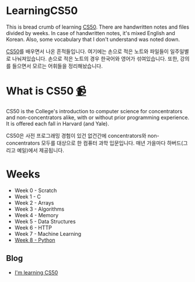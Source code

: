 # LearningCS50
This is bread crumb of learning [CS50](https://cs50.harvard.edu/). There are handwritten notes and files divided by weeks. In case of  handwritten notes, it's mixed English and Korean. Also, some vocabulary that I don't understand was noted down. 

[CS50](https://cs50.harvard.edu/)를 배우면서 나온 흔적들입니다. 여기에는 손으로 적은 노트와 파일들이 일주일별로 나눠져있습니다. 손으로 적은 노트의 경우 한국어와 영어가 섞여있습니다. 또한, 강의를 들으면서 모르는 어휘들을 정리해놨습니다. 

# What is CS50 [📹](https://youtu.be/LO26ThcsvF0)
CS50 is the College's introduction to computer science for concentrators and non-concentrators alike, with or without prior programming experience. It is offered each fall in Harvard (and Yale).

CS50은 사전 프로그래밍 경험이 있건 없건간에 concentrators와 non-concentrators 모두를 대상으로 한 컴퓨터 과학 입문입니다. 매년 가을마다 하버드(그리고 예일)에서 제공됩니다.

# Weeks
- Week 0 - Scratch 
- Week 1 - C 
- Week 2 - Arrays 
- Week 3 - Algorithms 
- Week 4 - Memory 
- Week 5 - Data Structures 
- Week 6 - HTTP 
- Week 7 - Machine Learning 
- [Week 8 - Python](https://github.com/LucyJeong/LearningCS50/tree/master/Week8)

## Blog
- [I'm learning CS50](http://deeplucying.com/devdiary/im-learning-cs50/)
